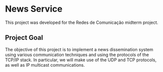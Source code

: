 # News Service

This project was developed for the Redes de Comunicação midterm project.

## Project Goal

The objective of this project is to implement a news dissemination system using various communication techniques and using the protocols of the TCP/IP stack. In particular, we will make use of the UDP and TCP protocols, as well as IP multicast communications.
